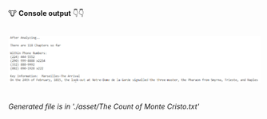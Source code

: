 <br/>

🐮 **Console output** 👇👇


<br />

<div align="center">
  <img src="doc/app-demo.PNG" alt="example screenshot">
</div>

<br />



###### Generated file is in './asset/The Count of Monte Cristo.txt'

